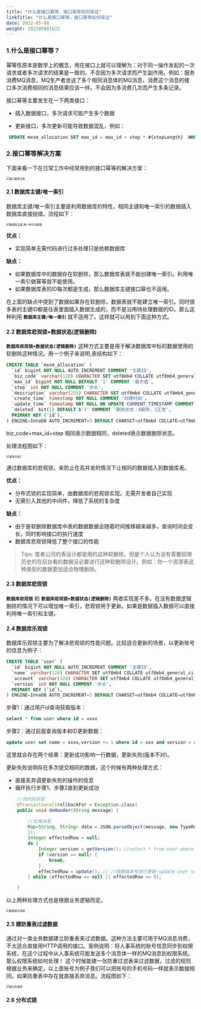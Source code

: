```yaml
---
title: "什么是接口幂等，接口幂等如何保证"
linkTitle: "什么是接口幂等，接口幂等如何保证"
date: 2022-05-08
weight: 202205081622
---
```


### 1.什么是接口幂等？

幂等性原本是数学上的概念，用在接口上就可以理解为：对于同一操作发起的一次请求或者多次请求的结果是一致的。不会因为多次请求而产生副作用。例如：服务消费MQ消息，MQ生产者发送了多个相同消息体的MQ消息，消费这个消息的接口多次消费相同的消息结果应该一样。不会因为多消费几次而产生多条记录。

接口幂等主要发生在一下两类接口：

- 插入数据接口，多次请求可能产生多个数据

- 更新接口，多次更新可能导致数据混乱，例如：

```sql
 UPDATE mxsm_allocation SET max_id = max_id + step * #{stepLength}  WHERE biz_code = #{bizCode}
```

### 2.接口幂等解决方案

下面来看一下在日常工作中经常用到的接口幂等的解决方案：

<img src="https://raw.githubusercontent.com/mxsm/picture/main/docs/theory/%E6%8E%A5%E5%8F%A3%E5%B9%82%E7%AD%89%E6%96%B9%E6%A1%88.png" alt="接口幂等方案" style="zoom:50%;" />

#### 2.1 数据库主键/唯一索引

数据库主键/唯一索引主要是利用数据库的特性，相同主键和唯一索引的数据插入数据库直接抛错。流程如下：

<img src="https://raw.githubusercontent.com/mxsm/picture/main/docs/theory/%E6%95%B0%E6%8D%AE%E5%BA%93%E4%B8%BB%E9%94%AE_%E5%94%AF%E4%B8%80%E7%B4%A2%E5%BC%95%E6%B5%81%E7%A8%8B%E5%9B%BE.png" alt="数据库主键_唯一索引流程图" style="zoom:50%;" />

**优点：**

- 实现简单无需代码进行过多处理只是依赖数据库

**缺点：**

- 如果数据库中的数据存在软删除，那么数据库表就不能创建唯一索引。利用唯一索引做幂等就不能使用。
- 如果数据库表的ID每次都是生成，那么数据库主键接口幂也不适用。

在上面的缺点中提到了数据如果存在软删除，数据表就不能建立唯一索引。同时很多表的主键ID都是往表里面插入数据生成的，而不是沿用待处理数据的ID。那么这种利用 **`数据库主键/唯一索引`** 就不适用了。这样就可以用到下面这种方式。

#### 2.2 数据库悲观锁+数据状态(逻辑删除)

**`数据库悲观锁+数据状态(逻辑删除)`** 这种方式主要是用于解决数据库中标的数据使用的软删除这种情况。用一个例子来说明,表结构如下：

```sql
CREATE TABLE `mxsm_allocation` (
  `id` bigint NOT NULL AUTO_INCREMENT COMMENT '主键ID',
  `biz_code` varchar(128) CHARACTER SET utf8mb4 COLLATE utf8mb4_general_ci NOT NULL COMMENT '业务编码(用户ID,使用业务方编码)',
  `max_id` bigint NOT NULL DEFAULT '1' COMMENT '最大值',
  `step` int NOT NULL COMMENT '步长',
  `description` varchar(255) CHARACTER SET utf8mb4 COLLATE utf8mb4_general_ci DEFAULT '' COMMENT '说明',
  `create_time` timestamp NOT NULL COMMENT '创建时间',
  `update_time` timestamp NOT NULL ON UPDATE CURRENT_TIMESTAMP COMMENT '更新时间',
  `deleted` bit(1) DEFAULT b'1' COMMENT '删除状态：0删除，1正常',
  PRIMARY KEY (`id`),
) ENGINE=InnoDB AUTO_INCREMENT=5 DEFAULT CHARSET=utf8mb4 COLLATE=utf8mb4_general_ci;
```

biz_code+max_id+step 相同表示数据相同，deleted表示数据删除状态。

处理流程图如下：

<img src="https://raw.githubusercontent.com/mxsm/picture/main/docs/theory/%E5%B9%82%E7%AD%89%E6%96%B9%E6%A1%882.png" alt="幂等方案2" style="zoom:50%;" />

通过数据库的悲观锁，来防止在高并发的情况下让相同的数据插入到数据库表。

**优点：**

- 分布式锁的实现简单，由数据库的悲观锁实现。无需开发者自己实现
- 无需引入其他的中间件，降低了系统的复杂度

**缺点：**

- 由于是软删除数据库中表的数据数据会随着时间推移越来越多，查询时间会变长，同时影响接口的执行速度
- 数据库悲观锁降低了整个接口的性能

> Tips: 笔者公司的表设计都是用的这种软删除。但是个人认为没有需要回溯历史的在后台看的数据没必要进行这种软删除设计。例如：你一个资源表这种类型的数据更加适合物理删除。

#### 2.3 数据库悲观锁

 **`数据库悲观锁`** 和 **`数据库悲观锁+数据状态(逻辑删除)`** 两者实现差不多。在没有数据逻辑删除的情况下可以增加唯一索引，悲观锁用于更新。如果是数据插入数据可以直接利用唯一索引和主键。


#### 2.4 数据库乐观锁

数据库乐观锁主要为了解决悲观锁的性能问题。比较适合更新的场景，以更新账号的信息为例子：

```sql
CREATE TABLE `user` (
  `id` bigint NOT NULL AUTO_INCREMENT COMMENT '主键ID',
  `name` varchar(128) CHARACTER SET utf8mb4 COLLATE utf8mb4_general_ci NOT NULL COMMENT '名称',
  `account` varchar(128) CHARACTER SET utf8mb4 COLLATE utf8mb4_general_ci NOT NULL COMMENT '账号',
  `version` int NOT NULL COMMENT '步长',
  PRIMARY KEY (`id`),
) ENGINE=InnoDB AUTO_INCREMENT=5 DEFAULT CHARSET=utf8mb4 COLLATE=utf8mb4_general_ci;
```

步骤1：通过用户id查询获取版本：

```sql
select * from user where id = xxxx
```

步骤2：通过前面查询版本和ID更新数据：

```sql
update user set name = xxxx,version += 1 where id = xxx and version = xxx
```

这里就会存在两个结果：更新成功影响一行数据，更新失败(版本不对)。

更新失败说明存在多次提交相同的数据，这个时候有两种处理方式：

- 直接丢弃调更新失败的操作的信息
- 循环执行步骤1、步骤2直到更新成功


```java
    //伪代码实现
    @Transactional(rollbackFor = Exception.class)
    public void doHander(String message) {

        //处理消息
        Map<String, String> data = JSON.parseObject(message, new TypeReference<Map<String, String>>() {
        });
        Integer effectedRow = null;
        do {
            Integer version = getVersion(); //select * from user where id = xxxx  -- 获取版本
            if (version == null) {
                break;
            }
            effectedRow = update(); // //根据版本号进行更新-update user set name = xxxx,version += 1 where id = xxx and version = xxx
        } while (effectedRow == null || effectedRow == 0);

    }
```
以上两种处理方式也是根据业务逻辑而定。

<img src="https://raw.githubusercontent.com/mxsm/picture/main/docs/theory/%E6%95%B0%E6%8D%AE%E5%BA%93%E4%B9%90%E8%A7%82%E9%94%81.png" alt="数据库乐观锁" style="zoom: 50%;" />


#### 2.5 建防重表过滤数据

通过对一类业务数据建立防重表来过滤数据。这种方法主要可用于MQ消息消费，不太适合直接用HTTP调用的接口。案例说明：将人事系统的账号信息同步到权限系统，在这个过程中从人事系统可能发送多个消息体一样的MQ消息到权限系统。那么权限系统如何处理！ 这个时候能建一张防重过滤表来过滤数据，过滤的规则根据业务来确定。以上面账号为例子我们可以把账号的手机号码一样就表示数据相同。如果防重表中存在就直接丢弃消息。流程图如下：

<img src="https://raw.githubusercontent.com/mxsm/picture/main/docs/theory/%E5%BB%BA%E7%AB%8B%E9%98%B2%E9%87%8D%E8%A1%A8.png" alt="建立防重表" style="zoom: 50%;" />

#### 2.6 分布式锁